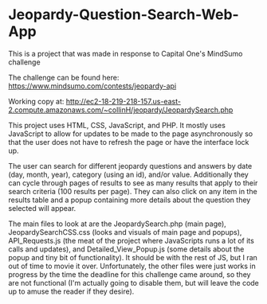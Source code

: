 # Jeopardy-Question-Search-Web-App
This is a project that was made in response to Capital One's MindSumo challenge

The challenge can be found here:
https://www.mindsumo.com/contests/jeopardy-api

Working copy at:
http://ec2-18-219-218-157.us-east-2.compute.amazonaws.com/~collinH/jeopardy/JeopardySearch.php

This project uses HTML, CSS, JavaScript, and PHP. It mostly uses JavaScript to allow for updates to be made to the page asynchronously so that the user does not have to refresh the page or have the interface lock up.

The user can search for different jeopardy questions and answers by date (day, month, year), category (using an id), and/or value. Additionally they can cycle through pages of results to see as many results that apply to their search criteria (100 results per page). They can also click on any item in the results table and a popup containing more details about the question they selected will appear.

The main files to look at are the JeopardySearch.php (main page), JeopardySearchCSS.css (looks and visuals of main page and popups), API_Requests.js (the meat of the project where JavaScripts runs a lot of its calls and updates), and Detailed_View_Popup.js (some details about the popup and tiny bit of functionality). It should be with the rest of JS, but I ran out of time to movie it over. Unfortunately, the other files were just works in progress by the time the deadline for this challenge came around, so they are not functional (I'm actually going to disable them, but will leave the code up to amuse the reader if they desire).












